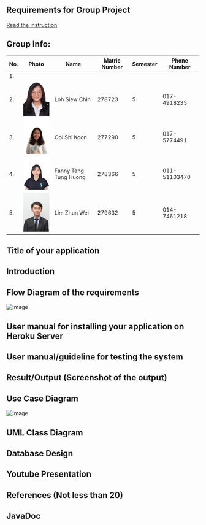 ## Requirements for Group Project
[Read the instruction](https://github.com/STIW3054-A221/class-activity-soc/blob/main/GroupProject.md)

## Group Info:
| No. | Photo                                       | Name                  | Matric Number | Semester | Phone Number |
| ------------- |---------------------------------------------|-----------------------|---------------|----------|--------------|
|1.|                                             |                       |               |          |              |
|2.| <img src= "images/siew_chin.jpg" width=100> | Loh Siew Chin         | 278723        | 5        | 017-4918235  |
|3.| <img src= "images/shi_koon.jpg" width=100>  | Ooi Shi Koon          | 277290        | 5        | 017-5774491  |
|4.| <img src= "images/fanny.jpg" width=100>     | Fanny Tang Tung Huong | 278366        | 5        | 011-51103470 |
|5.| <img src= "images/zhun_wei.JPG" width=100>  | Lim Zhun Wei          | 279632        | 5        | 014-7461218  |

## Title of your application
## Introduction
## Flow Diagram of the requirements
![image](https://user-images.githubusercontent.com/73087918/201609578-53778479-85ee-4668-a786-b1b7467b81fd.png)

## User manual for installing your application on Heroku Server
## User manual/guideline for testing the system
## Result/Output (Screenshot of the output)
## Use Case Diagram
![image](https://user-images.githubusercontent.com/73087918/201609653-8274050a-81b4-4f53-a7f3-3c5bc3708d61.png)

## UML Class Diagram
## Database Design
## Youtube Presentation
## References (Not less than 20)
## JavaDoc
